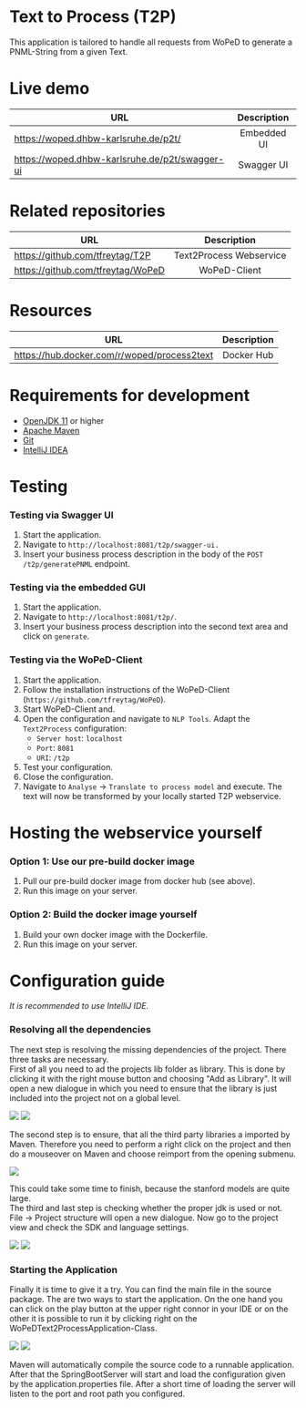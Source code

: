 # Text to Process (T2P)
This application is tailored to handle all requests from WoPeD to generate a PNML-String from a given Text.

# Live demo
| URL           | Description   | 
| ------------- |:-------------:|
| https://woped.dhbw-karlsruhe.de/p2t/ | Embedded UI|
| https://woped.dhbw-karlsruhe.de/p2t/swagger-ui| Swagger UI|

# Related repositories
| URL           | Description   |
| ------------- |:-------------:|
| https://github.com/tfreytag/T2P | Text2Process Webservice |
| https://github.com/tfreytag/WoPeD | WoPeD-Client |

# Resources
| URL           | Description   |
| ------------- |:-------------:|
| https://hub.docker.com/r/woped/process2text | Docker Hub|

# Requirements for development
- <a href="https://aws.amazon.com/de/corretto/">OpenJDK 11</a> or higher
- <a href="https://maven.apache.org/">Apache Maven</a>
- <a href="https://git-scm.com/">Git</a>
- <a href="https://www.jetbrains.com/de-de/idea/">IntelliJ IDEA</a>

# Testing
### Testing via Swagger UI
1. Start the application.
2. Navigate to `http://localhost:8081/t2p/swagger-ui.`
3. Insert your business process description in the body of the `POST /t2p/generatePNML` endpoint.

### Testing via the embedded GUI
1. Start the application.
2. Navigate to `http://localhost:8081/t2p/`.
3. Insert your business process description into the second text area and click on `generate`.

### Testing via the WoPeD-Client
1. Start the application.
2. Follow the installation instructions of the WoPeD-Client (`https://github.com/tfreytag/WoPeD`).
3. Start WoPeD-Client and.
4. Open the configuration and navigate to `NLP Tools`. Adapt the `Text2Process` configuration:
    - `Server host`: `localhost`
    - `Port`: `8081`
    - `URI`: `/t2p`
5. Test your configuration.
6. Close the configuration.
7. Navigate to `Analyse` -> `Translate to process model` and execute. The text will now be transformed by your locally started T2P webservice.

# Hosting the webservice yourself
### Option 1: Use our pre-build docker image
1. Pull our pre-build docker image from docker hub (see above).
2. Run this image on your server.
### Option 2: Build the docker image yourself
1. Build your own docker image with the Dockerfile.
2. Run this image on your server.

# Configuration guide
_It is recommended to use IntelliJ IDE._
<h3>Resolving all the dependencies</h3>
<p>
The next step is resolving the missing dependencies of the project. There three tasks are necessary.<br>
First of all you need to ad the projects lib folder as library.
This is done by clicking it with the right mouse button and choosing "Add as Library".
It will open a new dialogue in which you need to ensure that the library is just included into the project not on a global level.<br>
</p>
<img src="./img/adding_libraries_intellij.PNG">
<img src="./img/create_library.PNG">
<p>
The second step is to ensure, that all the third party libraries a imported by Maven.
Therefore you need to perform a right click on the project and then do a mouseover on Maven and choose reimport from the opening submenu.
</p>
<img src="./img/project_maven_reimport.PNG">
<p>
This could take some time to finish, because the stanford models are quite large.<br>
The third and last step is checking whether the proper jdk is used or not.
File -> Project structure will open a new dialogue.
Now go to the project view and check the SDK and language settings.
</p> 
<img src="./img/file_project_structure_intellij.PNG">
<img src="./img/project_structure_intellij.PNG">

<h3>Starting the Application</h3>
<p>
Finally it is time to give it a try.
You can find the main file in the source package.
The are two ways to start the application.
On the one hand you can click on the play button at the upper right connor in your IDE or on the other it is possible to run it by clicking right on the WoPeDText2ProcessApplication-Class.
</p>
<img src="./img/start_server_1.PNG">
<img src="./img/start_server_2.PNG">
<p>
Maven will automatically compile the source code to a runnable application. After that the SpringBootServer will start and load the configuration given by the application.properties file.
After a short time of loading the server will listen to the port and root path you configured.
</p>